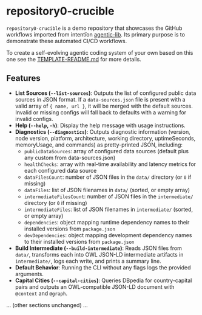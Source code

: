# repository0-crucible

`repository0-crucible` is a demo repository that showcases the GitHub workflows imported from intentïon [agentic-lib](nhttps://github.com/xn-intenton-z2a/agentic-lib). Its primary purpose is to demonstrate these automated CI/CD workflows.

To create a self-evolving agentic coding system of your own based on this one see the [TEMPLATE-README.md](./TEMPLATE-README.md) for more details.

## Features

- **List Sources (`--list-sources`)**: Outputs the list of configured public data sources in JSON format. If a `data-sources.json` file is present with a valid array of `{ name, url }`, it will be merged with the default sources. Invalid or missing configs will fall back to defaults with a warning for invalid configs.
- **Help (`--help`, `-h`)**: Display the help message with usage instructions.
- **Diagnostics (`--diagnostics`)**: Outputs diagnostic information (version, node version, platform, architecture, working directory, uptimeSeconds, memoryUsage, and commands) as pretty-printed JSON, including:
  - `publicDataSources`: array of configured data sources (default plus any custom from data-sources.json)
  - `healthChecks`: array with real-time availability and latency metrics for each configured data source
  - `dataFilesCount`: number of JSON files in the `data/` directory (or `0` if missing)
  - `dataFiles`: list of JSON filenames in `data/` (sorted, or empty array)
  - `intermediateFilesCount`: number of JSON files in the `intermediate/` directory (or `0` if missing)
  - `intermediateFiles`: list of JSON filenames in `intermediate/` (sorted, or empty array)
  - `dependencies`: object mapping runtime dependency names to their installed versions from `package.json`
  - `devDependencies`: object mapping development dependency names to their installed versions from `package.json`
- **Build Intermediate (`--build-intermediate`)**: Reads JSON files from `data/`, transforms each into OWL JSON-LD intermediate artifacts in `intermediate/`, logs each write, and prints a summary line.
- **Default Behavior**: Running the CLI without any flags logs the provided arguments.
- **Capital Cities (`--capital-cities`)**: Queries DBpedia for country-capital pairs and outputs an OWL-compatible JSON-LD document with `@context` and `@graph`.

... (other sections unchanged) ...